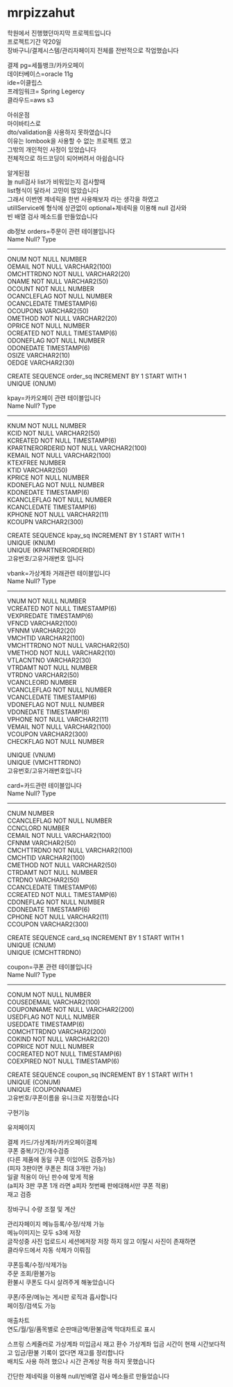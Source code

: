 # mrpizzahut

학원에서 진행했던마지막 프로젝트입니다  
프로젝트기간 약20일  
장바구니/결제시스템/관리자페이지 전체를 전반적으로 작업했습니다  

결제 pg=세틀뱅크/카카오페이  
데이터베이스=oracle 11g  
ide=이클립스  
프레임워크= Spring Legercy  
클라우드=aws s3  

아쉬운점  
마이바티스로   
dto/validation을 사용하지 못하였습니다  
이유는
lombook을 사용할 수 없는 프로젝트 였고  
그밖의 개인적인 사정이 있었습니다  
전체적으로 하드코딩이 되어버려서 아쉽습니다  


알게된점  
늘 null검사 list가 비워있는지 검사할때  
list<t>형식이 달라서 고민이 많았습니다  
그래서 이번엔 제네릭을 한번 사용해보자 라는 생각을 하였고  
utillService에 형식에 상관없이 optional+제네릭을 이용해 null 검사와  
빈 배열 검사 메소드를 만들었습니다  

db정보
orders=주문이 관련 테이블입니다    
 Name                                      Null?    Type
 ----------------------------------------- -------- ----------------------------  
 ONUM                                      NOT NULL NUMBER  
 OEMAIL                                    NOT NULL VARCHAR2(100)  
 OMCHTTRDNO                                NOT NULL VARCHAR2(20)  
 ONAME                                     NOT NULL VARCHAR2(50)  
 OCOUNT                                    NOT NULL NUMBER  
 OCANCLEFLAG                               NOT NULL NUMBER  
 OCANCLEDATE                                        TIMESTAMP(6)  
 OCOUPONS                                           VARCHAR2(50)  
 OMETHOD                                   NOT NULL VARCHAR2(20)  
 OPRICE                                    NOT NULL NUMBER  
 OCREATED                                  NOT NULL TIMESTAMP(6)  
 ODONEFLAG                                 NOT NULL NUMBER  
 ODONEDATE                                          TIMESTAMP(6)  
 OSIZE                                              VARCHAR2(10)  
 OEDGE                                              VARCHAR2(30)  

CREATE SEQUENCE order_sq INCREMENT BY 1 START WITH 1  
UNIQUE (ONUM)  

kpay=카카오페이 관련 테이블입니다   
 Name                                      Null?    Type  
 ----------------------------------------- -------- ----------------------------  
 KNUM                                      NOT NULL NUMBER  
 KCID                                      NOT NULL VARCHAR2(50)  
 KCREATED                                  NOT NULL TIMESTAMP(6)  
 KPARTNERORDERID                           NOT NULL VARCHAR2(100)  
 KEMAIL                                    NOT NULL VARCHAR2(100)  
 KTEXFREE                                           NUMBER  
 KTID                                               VARCHAR2(50)  
 KPRICE                                    NOT NULL NUMBER  
 KDONEFLAG                                 NOT NULL NUMBER  
 KDONEDATE                                          TIMESTAMP(6)  
 KCANCLEFLAG                               NOT NULL NUMBER  
 KCANCLEDATE                                        TIMESTAMP(6)  
 KPHONE                                    NOT NULL VARCHAR2(11)  
 KCOUPN                                             VARCHAR2(300)  
 
 CREATE SEQUENCE kpay_sq INCREMENT BY 1 START WITH 1  
UNIQUE (KNUM)  
UNIQUE (KPARTNERORDERID)  
고유번호/고유거래번호 입니다  

vbank=가상계좌 거래관련 테이블입니다    
 Name                                      Null?    Type  
 ----------------------------------------- -------- ----------------------------  
 VNUM                                      NOT NULL NUMBER  
 VCREATED                                  NOT NULL TIMESTAMP(6)  
 VEXPIREDATE                                        TIMESTAMP(6)  
 VFNCD                                              VARCHAR2(100)  
 VFNNM                                              VARCHAR2(20)  
 VMCHTID                                            VARCHAR2(100)  
 VMCHTTRDNO                                NOT NULL VARCHAR2(50)  
 VMETHOD                                   NOT NULL VARCHAR2(10)  
 VTLACNTNO                                          VARCHAR2(30)  
 VTRDAMT                                   NOT NULL NUMBER  
 VTRDNO                                             VARCHAR2(50)  
 VCANCLEORD                                         NUMBER  
 VCANCLEFLAG                               NOT NULL NUMBER  
 VCANCLEDATE                                        TIMESTAMP(6)  
 VDONEFLAG                                 NOT NULL NUMBER  
 VDONEDATE                                          TIMESTAMP(6)  
 VPHONE                                    NOT NULL VARCHAR2(11)  
 VEMAIL                                    NOT NULL VARCHAR2(100)  
 VCOUPON                                            VARCHAR2(300)  
 CHECKFLAG                                 NOT NULL NUMBER  
 
UNIQUE (VNUM)  
UNIQUE (VMCHTTRDNO)  
고유번호/고유거래번호입니다  

card=카드관련 테이블입니다  
 Name                                      Null?    Type  
 ----------------------------------------- -------- ----------------------------  
 CNUM                                               NUMBER  
 CCANCLEFLAG                               NOT NULL NUMBER  
 CCNCLORD                                           NUMBER  
 CEMAIL                                    NOT NULL VARCHAR2(100)   
 CFNNM                                              VARCHAR2(50)  
 CMCHTTRDNO                                NOT NULL VARCHAR2(100)  
 CMCHTID                                            VARCHAR2(100)  
 CMETHOD                                   NOT NULL VARCHAR2(50)  
 CTRDAMT                                   NOT NULL NUMBER  
 CTRDNO                                             VARCHAR2(50)  
 CCANCLEDATE                                        TIMESTAMP(6)  
 CCREATED                                  NOT NULL TIMESTAMP(6)  
 CDONEFLAG                                 NOT NULL NUMBER  
 CDONEDATE                                          TIMESTAMP(6)  
 CPHONE                                    NOT NULL VARCHAR2(11)  
 CCOUPON                                            VARCHAR2(300)  
 
CREATE SEQUENCE card_sq INCREMENT BY 1 START WITH 1  
UNIQUE (CNUM)  
UNIQUE (CMCHTTRDNO)  

coupon=쿠폰 관련 테이블입니다    
 Name                                      Null?    Type  
 ----------------------------------------- -------- ----------------------------
 CONUM                                     NOT NULL NUMBER  
 COUSEDEMAIL                                        VARCHAR2(100)  
 COUPONNAME                                NOT NULL VARCHAR2(200)  
 USEDFLAG                                  NOT NULL NUMBER  
 USEDDATE                                           TIMESTAMP(6)  
 COMCHTTRDNO                                        VARCHAR2(200)  
 COKIND                                    NOT NULL VARCHAR2(20)    
 COPRICE                                   NOT NULL NUMBER  
 COCREATED                                 NOT NULL TIMESTAMP(6)  
 COEXPIRED                                 NOT NULL TIMESTAMP(6)  
 
CREATE SEQUENCE coupon_sq INCREMENT BY 1 START WITH 1  
UNIQUE (CONUM)  
UNIQUE (COUPONNAME)  
고유번호/쿠폰이름을 유니크로 지정했습니다  

구현기능
 
유저페이지

결제
카드/가상계좌/카카오페이결제  
쿠폰 중복/기간/개수검증  
(다른 제품에 동일 쿠폰 이있어도 검증가능)  
(피자 3판이면 쿠폰은 최대 3개만 가능)  
일괄 적용이 아닌 판수에 맞게 적용  
(a피자 3판 쿠폰 1개 라면 a피자 첫번째 판에대해서만 쿠폰 적용)  
재고 검증  

장바구니 
수량 조절 및 계산  

관리자페이지
메뉴등록/수정/삭제 가능  
메뉴이미지는 모두 s3에 저장  
글작성중 사진 업로드시 세션에저장
저장 하지 않고 이탈시 사진이 존재하면  
클라우드에서 자동 삭제가 이뤄짐  

쿠폰등록/수정/삭제가능  
주문 조회/환불가능  
환불시 쿠폰도 다시 살려주게 해놓았습니다  

쿠폰/주문/메뉴는 게시판 로직과 흡사합니다  
페이징/검색도 가능  

매출차트  
연도/월/일/품목별로  순판매금액/환불금액 막대차트로 표시  

스프링 스케줄러로 가상계좌 미입금시 재고 환수 
가상계좌 입금 시간이 현재 시간보다적고 입금/환불 기록이 없다면 
재고를 정리합니다  
배치도 사용 하려 했으나 시간 관계상 적용 하지 못했습니다  

간단한 제네릭을 이용해 
null/빈배열 검사 메소들르 만들었습니다  





 

 


 
 

